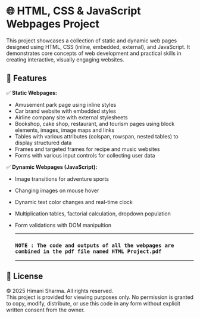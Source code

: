 # 🌐 HTML, CSS & JavaScript Webpages Project

This project showcases a collection of static and dynamic web pages designed using HTML, CSS (inline, embedded, external), and JavaScript. It demonstrates core concepts of web development and practical skills in creating interactive, visually engaging websites.

## 📌 Features

✅ **Static Webpages:**
- Amusement park page using inline styles
- Car brand website with embedded styles
- Airline company site with external stylesheets
- Bookshop, cake shop, restaurant, and tourism pages using block elements, images, image maps and links
- Tables with various attributes (colspan, rowspan, nested tables) to display structured data
- Frames and targeted frames for recipe and music websites
- Forms with various input controls for collecting user data

✅ **Dynamic Webpages (JavaScript):**
- Image transitions for adventure sports
- Changing images on mouse hover
- Dynamic text color changes and real-time clock
- Multiplication tables, factorial calculation, dropdown population
- Form validations with DOM manipultion

  ----
  ### `NOTE : The code and outputs of all the webpages are combined in the pdf file named HTML Project.pdf`
  
  ----

## 📜 License

© 2025 Himani Sharma. All rights reserved.  
This project is provided for viewing purposes only. No permission is granted to copy, modify, distribute, or use this code in any form without explicit written consent from the owner.
